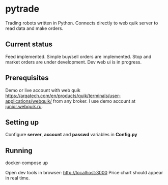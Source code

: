 # pytrade
Trading robots written in Python. Connects directly to web quik server to read data and make orders. 

## Current status
Feed implemented. Simple buy/sell orders are implemented. Stop and market orders are under development.
Dev web ui is in progress.

## Prerequisites
Demo or live account with web quik https://arqatech.com/en/products/quik/terminals/user-applications/webquik/ from any broker. 
I use demo account at [junior.webquik.ru](https://junior.webquik.ru/).

## Setting up
Configure **server**, **account** and **passwd** variables in **Config.py**

## Running
docker-compose up

Open dev tools in browser: [http://localhost:3000](http://localhost:3000)
Price chart should appear in real time.
 
